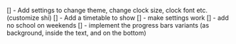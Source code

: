 [] - Add settings to change theme, change clock size, clock font etc. (customize shi)
[] - Add a timetable to show
[] - make settings work
[] - add no school on weekends
[] - implement the progress bars variants (as background, inside the text, and on the bottom)
